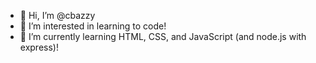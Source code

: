 - 👋 Hi, I’m @cbazzy
- 👀 I’m interested in learning to code!
- 🌱 I’m currently learning HTML, CSS, and JavaScript (and node.js with express)!
<!---
cbazzy/cbazzy is a ✨ special ✨ repository because its `README.md` (this file) appears on your GitHub profile.
You can click the Preview link to take a look at your changes.
--->
